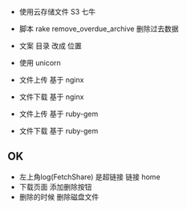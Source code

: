 
+ 使用云存储文件 S3 七牛

+ 脚本 rake remove_overdue_archive 删除过去数据
+ 文案 目录 改成 位置
+ 使用 unicorn

+ 文件上传 基于 nginx
+ 文件下载 基于 nginx

+ 文件上传 基于 ruby-gem
+ 文件下载 基于 ruby-gem

OK
-------------------
+ 左上角log(FetchShare) 是超链接 链接 home
+ 下载页面 添加删除按钮
+ 删除的时候 删除磁盘文件


